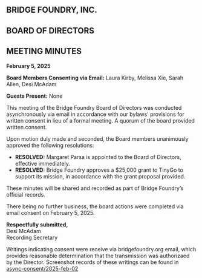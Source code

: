 ## BRIDGE FOUNDRY, INC.

## BOARD OF DIRECTORS

## MEETING MINUTES

**February 5, 2025**

**Board Members Consenting via Email:** Laura Kirby, Melissa Xie, Sarah Allen, Desi McAdam

**Guests Present:** None

This meeting of the Bridge Foundry Board of Directors was conducted asynchronously via email in accordance with our bylaws' provisions for written consent in lieu of a formal meeting. A quorum of the board provided written consent.

Upon motion duly made and seconded, the Board members unanimously approved the following resolutions:

- **RESOLVED:** Margaret Parsa is appointed to the Board of Directors, effective immediately.
- **RESOLVED:** Bridge Foundry approves a $25,000 grant to TinyGo to support its mission, in accordance with the grant proposal provided.

These minutes will be shared and recorded as part of Bridge Foundry’s official records.

There being no further business, the board actions were completed via email consent on February 5, 2025.

**Respectfully submitted,**  
Desi McAdam  
Recording Secretary

Writings indicating consent were receive via bridgefoundry.org email, which provides reasonable determination that the transmission was
authorizaed by the Director. Screenshot records of these writings can be found in [async-consent/2025-feb-02](async-consent/2025-feb-05)
